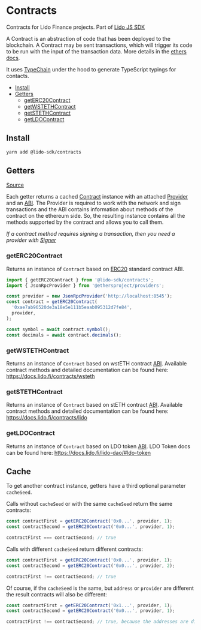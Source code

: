 # Contracts

Contracts for Lido Finance projects.
Part of [Lido JS SDK](https://github.com/lidofinance/lido-js-sdk/#readme)

A Contract is an abstraction of code that has been deployed to the blockchain. A Contract may be sent transactions, which will trigger its code to be run with the input of the transaction data. More details in the [ethers docs](https://docs.ethers.io/v5/api/contract/contract/).

It uses [TypeChain](https://github.com/ethereum-ts/TypeChain) under the hood to generate TypeScript typings for contacts.

- [Install](#install)
- [Getters](#getters)
  - [getERC20Contract](#geterc20contract)
  - [getWSTETHContract](#getwstethcontract)
  - [getSTETHContract](#getstethcontract)
  - [getLDOContract](#getldocontract)

## Install

```bash
yarn add @lido-sdk/contracts
```

## Getters

[Source](src/contracts.ts)

Each getter returns a cached [Contract](https://docs.ethers.io/v5/api/contract/contract/#Contract--creating) instance with an attached [Provider](https://docs.ethers.io/v5/api/providers/) and an [ABI](https://docs.ethers.io/v5/api/utils/abi/). The Provider is required to work with the network and sign transactions and the ABI contains information about methods of the contract on the ethereum side. So, the resulting instance contains all the methods supported by the contract and allows you to call them.

_If a contract method requires signing a transaction, then you need a provider with [Signer](https://docs.ethers.io/v5/api/signer/)_

### getERC20Contract

Returns an instance of `Contract` based on [ERC20](https://eips.ethereum.org/EIPS/eip-20) standard contract ABI.

```ts
import { getERC20Contract } from '@lido-sdk/contracts';
import { JsonRpcProvider } from '@ethersproject/providers';

const provider = new JsonRpcProvider('http://localhost:8545');
const contract = getERC20Contract(
  '0xae7ab96520de3a18e5e111b5eaab095312d7fe84',
  provider,
);

const symbol = await contract.symbol();
const decimals = await contract.decimals();
```

### getWSTETHContract

Returns an instance of `Contract` based on wstETH contract [ABI](https://docs.ethers.io/v5/api/utils/abi/). Available contract methods and detailed documentation can be found here: https://docs.lido.fi/contracts/wsteth

### getSTETHContract

Returns an instance of `Contract` based on stETH contract [ABI](https://docs.ethers.io/v5/api/utils/abi/). Available contract methods and detailed documentation can be found here: https://docs.lido.fi/contracts/lido

### getLDOContract

Returns an instance of `Contract` based on LDO token [ABI](https://docs.ethers.io/v5/api/utils/abi/). LDO Token docs can be found here: https://docs.lido.fi/lido-dao/#ldo-token

## Cache

To get another contract instance, getters have a third optional parameter `cacheSeed`.

Calls without `cacheSeed` or with the same `cacheSeed` return the same contracts:

```ts
const contractFirst = getERC20Contract('0x0...', provider, 1);
const contractSecond = getERC20Contract('0x0...', provider, 1);

contractFirst === contractSecond; // true
```

Calls with different `cacheSeed` return different contracts:

```ts
const contractFirst = getERC20Contract('0x0...', provider, 1);
const contractSecond = getERC20Contract('0x0...', provider, 2);

contractFirst !== contractSecond; // true
```

Of course, if the `cacheSeed` is the same, but `address` or `provider` are different the result contracts will also be different:

```ts
const contractFirst = getERC20Contract('0x1...', provider, 1);
const contractSecond = getERC20Contract('0x0...', provider, 1);

contractFirst !== contractSecond; // true, because the addresses are different
```
